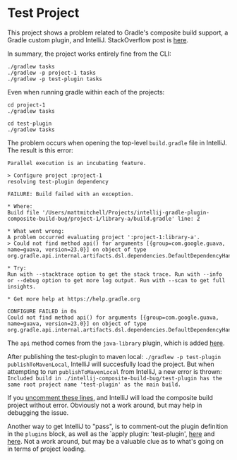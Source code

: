# Test Project

This project shows a problem related to Gradle's composite build support, a Gradle custom plugin, and IntelliJ. StackOverflow post is [here](https://stackoverflow.com/questions/53975344/gradle-composite-build-with-custom-gradle-plugin-fails-in-intellij-could-not-f).

In summary, the project works entirely fine from the CLI:

```
./gradlew tasks
./gradlew -p project-1 tasks
./gradlew -p test-plugin tasks
```

Even when running gradle within each of the projects:

```
cd project-1
./gradlew tasks
```

```
cd test-plugin
./gradlew tasks
```

The problem occurs when opening the top-level `build.gradle` file in IntelliJ. The result is this error:

```
Parallel execution is an incubating feature.

> Configure project :project-1
resolving test-plugin dependency

FAILURE: Build failed with an exception.

* Where:
Build file '/Users/mattmitchell/Projects/intellij-gradle-plugin-composite-build-bug/project-1/library-a/build.gradle' line: 2

* What went wrong:
A problem occurred evaluating project ':project-1:library-a'.
> Could not find method api() for arguments [{group=com.google.guava, name=guava, version=23.0}] on object of type org.gradle.api.internal.artifacts.dsl.dependencies.DefaultDependencyHandler.

* Try:
Run with --stacktrace option to get the stack trace. Run with --info or --debug option to get more log output. Run with --scan to get full insights.

* Get more help at https://help.gradle.org

CONFIGURE FAILED in 0s
Could not find method api() for arguments [{group=com.google.guava, name=guava, version=23.0}] on object of type org.gradle.api.internal.artifacts.dsl.dependencies.DefaultDependencyHandler.
```

The `api` method comes from the `java-library` plugin, which is added [here](https://github.com/mwmitchell/intellij-gradle-plugin-composite-build-bug/blob/master/project-1/build.gradle#L10).

After publishing the test-plugin to maven local: `./gradlew -p test-plugin publishToMavenLocal`, IntelliJ will succesfully load the project. But when attempting to run `publishToMavenLocal` from IntelliJ, a new error is thrown: `Included build in ./intellij-composite-build-bug/test-plugin has the same root project name 'test-plugin' as the main build.`

If you [uncomment these lines](https://github.com/mwmitchell/intellij-gradle-plugin-composite-build-bug/blob/master/project-1/library-a/build.gradle#L1-L5), and IntelliJ will load the composite build project without error. Obviously not a work around, but may help in debugging the issue.

Another way to get IntelliJ to "pass", is to comment-out the plugin definition in the `plugins` block, as well as the `apply plugin: 'test-plugin', [here](https://github.com/mwmitchell/intellij-gradle-plugin-composite-build-bug/blob/master/project-1/build.gradle#L2) and [here](https://github.com/mwmitchell/intellij-gradle-plugin-composite-build-bug/blob/master/project-1/build.gradle#L6). Not a work around, but may be a valuable clue as to what's going on in terms of project loading.
